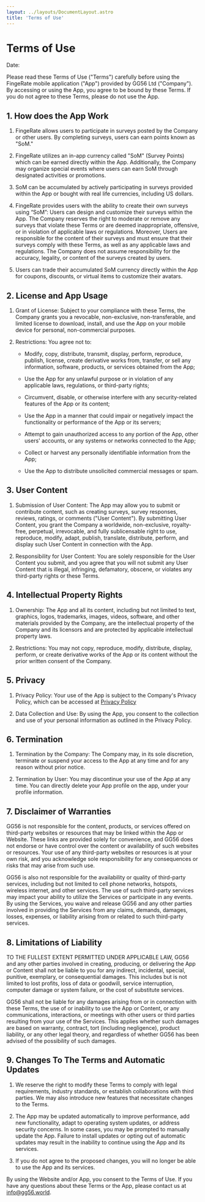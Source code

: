 ```yaml
---
layout: ../layouts/DocumentLayout.astro
title: 'Terms of Use'
---
```


# Terms of Use

<!-- TODO: date -->

Date:

Please read these Terms of Use ("Terms") carefully before using the FingeRate mobile application ("App") provided by GG56 Ltd ("Company"). By accessing or using the App, you agree to be bound by these Terms. If you do not agree to these Terms, please do not use the App.

## 1. How does the App Work

1. FingeRate allows users to participate in surveys posted by the Company or other users. By completing surveys, users can earn points known as "SoM."

1. FingeRate utilizes an in-app currency called "SoM" (Survey Points) which can be earned directly within the App. Additionally, the Company may organize special events where users can earn SoM through designated activities or promotions.

1. SoM can be accumulated by actively participating in surveys provided within the App or bought with real life currencies, including US dollars.

1. FingeRate provides users with the ability to create their own surveys using “SoM”: Users can design and customize their surveys within the App. The Company reserves the right to moderate or remove any surveys that violate these Terms or are deemed inappropriate, offensive, or in violation of applicable laws or regulations. Moreover, Users are responsible for the content of their surveys and must ensure that their surveys comply with these Terms, as well as any applicable laws and regulations. The Company does not assume responsibility for the accuracy, legality, or content of the surveys created by users.

1. Users can trade their accumulated SoM currency directly within the App for coupons, discounts, or virtual items to customize their avatars.

## 2. License and App Usage

1. Grant of License: Subject to your compliance with these Terms, the Company grants you a revocable, non-exclusive, non-transferable, and limited license to download, install, and use the App on your mobile device for personal, non-commercial purposes.

2. Restrictions: You agree not to:

   - Modify, copy, distribute, transmit, display, perform, reproduce, publish, license, create derivative works from, transfer, or sell any information, software, products, or services obtained from the App;

   - Use the App for any unlawful purpose or in violation of any applicable laws, regulations, or third-party rights;

   - Circumvent, disable, or otherwise interfere with any security-related features of the App or its content;

   - Use the App in a manner that could impair or negatively impact the functionality or performance of the App or its servers;

   - Attempt to gain unauthorized access to any portion of the App, other users' accounts, or any systems or networks connected to the App;

   - Collect or harvest any personally identifiable information from the App;

   - Use the App to distribute unsolicited commercial messages or spam.

## 3. User Content

1. Submission of User Content: The App may allow you to submit or contribute content, such as creating surveys, survey responses, reviews, ratings, or comments ("User Content"). By submitting User Content, you grant the Company a worldwide, non-exclusive, royalty-free, perpetual, irrevocable, and fully sublicensable right to use, reproduce, modify, adapt, publish, translate, distribute, perform, and display such User Content in connection with the App.

2. Responsibility for User Content: You are solely responsible for the User Content you submit, and you agree that you will not submit any User Content that is illegal, infringing, defamatory, obscene, or violates any third-party rights or these Terms.

## 4. Intellectual Property Rights

1. Ownership: The App and all its content, including but not limited to text, graphics, logos, trademarks, images, videos, software, and other materials provided by the Company, are the intellectual property of the Company and its licensors and are protected by applicable intellectual property laws.

2. Restrictions: You may not copy, reproduce, modify, distribute, display, perform, or create derivative works of the App or its content without the prior written consent of the Company.

## 5. Privacy

1. Privacy Policy: Your use of the App is subject to the Company's Privacy Policy, which can be accessed at [Privacy Policy](/privacy-policy)

2. Data Collection and Use: By using the App, you consent to the collection and use of your personal information as outlined in the Privacy Policy.

## 6. Termination

1. Termination by the Company: The Company may, in its sole discretion, terminate or suspend your access to the App at any time and for any reason without prior notice.

2. Termination by User: You may discontinue your use of the App at any time. You can directly delete your App profile on the app, under your profile information.

## 7. Disclaimer of Warranties

GG56 is not responsible for the content, products, or services offered on third-party websites or resources that may be linked within the App or Website. These links are provided solely for convenience, and GG56 does not endorse or have control over the content or availability of such websites or resources. Your use of any third-party websites or resources is at your own risk, and you acknowledge sole responsibility for any consequences or risks that may arise from such use.

GG56 is also not responsible for the availability or quality of third-party services, including but not limited to cell phone networks, hotspots, wireless internet, and other services. The use of such third-party services may impact your ability to utilize the Services or participate in any events. By using the Services, you waive and release GG56 and any other parties involved in providing the Services from any claims, demands, damages, losses, expenses, or liability arising from or related to such third-party services.

## 8. Limitations of Liability

TO THE FULLEST EXTENT PERMITTED UNDER APPLICABLE LAW, GG56 and any other parties involved in creating, producing, or delivering the App or Content shall not be liable to you for any indirect, incidental, special, punitive, exemplary, or consequential damages. This includes but is not limited to lost profits, loss of data or goodwill, service interruption, computer damage or system failure, or the cost of substitute services.

GG56 shall not be liable for any damages arising from or in connection with these Terms, the use of or inability to use the App or Content, or any communications, interactions, or meetings with other users or third parties resulting from your use of the Services. This applies whether such damages are based on warranty, contract, tort (including negligence), product liability, or any other legal theory, and regardless of whether GG56 has been advised of the possibility of such damages.

## 9. Changes To The Terms and Automatic Updates

1. We reserve the right to modify these Terms to comply with legal requirements, industry standards, or establish collaborations with third parties. We may also introduce new features that necessitate changes to the Terms.

2. The App may be updated automatically to improve performance, add new functionality, adapt to operating system updates, or address security concerns. In some cases, you may be prompted to manually update the App. Failure to install updates or opting out of automatic updates may result in the inability to continue using the App and its services.

3. If you do not agree to the proposed changes, you will no longer be able to use the App and its services.

By using the Website and/or App, you consent to the Terms of Use. If you have any questions about these Terms or the App, please contact us at [info@gg56.world](mailto:info@gg56.world).
